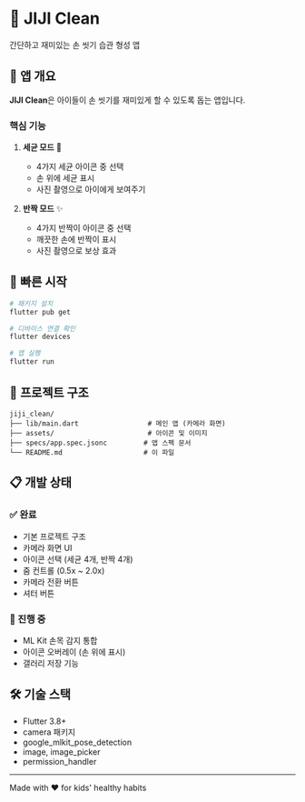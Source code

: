 # 🧼 JIJI Clean

간단하고 재미있는 손 씻기 습관 형성 앱

## 📱 앱 개요

**JIJI Clean**은 아이들이 손 씻기를 재미있게 할 수 있도록 돕는 앱입니다.

### 핵심 기능

1. **세균 모드** 🦠
   - 4가지 세균 아이콘 중 선택
   - 손 위에 세균 표시
   - 사진 촬영으로 아이에게 보여주기

2. **반짝 모드** ✨
   - 4가지 반짝이 아이콘 중 선택
   - 깨끗한 손에 반짝이 표시
   - 사진 촬영으로 보상 효과

## 🚀 빠른 시작

```bash
# 패키지 설치
flutter pub get

# 디바이스 연결 확인
flutter devices

# 앱 실행
flutter run
```

## 📂 프로젝트 구조

```
jiji_clean/
├── lib/main.dart                 # 메인 앱 (카메라 화면)
├── assets/                       # 아이콘 및 이미지
├── specs/app.spec.jsonc         # 앱 스펙 문서
└── README.md                    # 이 파일
```

## 📋 개발 상태

### ✅ 완료

- 기본 프로젝트 구조
- 카메라 화면 UI
- 아이콘 선택 (세균 4개, 반짝 4개)
- 줌 컨트롤 (0.5x ~ 2.0x)
- 카메라 전환 버튼
- 셔터 버튼

### 🔄 진행 중

- ML Kit 손목 감지 통합
- 아이콘 오버레이 (손 위에 표시)
- 갤러리 저장 기능

## 🛠️ 기술 스택

- Flutter 3.8+
- camera 패키지
- google_mlkit_pose_detection
- image, image_picker
- permission_handler

---

Made with ❤️ for kids' healthy habits
